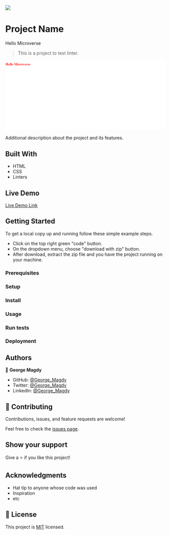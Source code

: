 ![](https://img.shields.io/badge/Microverse-blueviolet)

# Project Name
Hello Microverse

> This is a project to test linter.

![screenshot](./app_screenshot.png)

Additional description about the project and its features.

## Built With

- HTML
- CSS
- Linters

## Live Demo

[Live Demo Link](https://gemmen29.github.io/HelloMicroverse/)


## Getting Started

To get a local copy up and running follow these simple example steps.
- Click on the top right green "code" button.
- On the dropdown menu, choose "download with zip" button.
- After download, extract the zip file and you have the project running on your machine.

### Prerequisites

### Setup

### Install

### Usage

### Run tests

### Deployment



## Authors

👤 **George Magdy**

- GitHub: [@George_Magdy](https://github.com/gemmen29)
- Twitter: [@George_Magdy](https://twitter.com/georgtriple1)
- LinkedIn: [@George_Magdy](https://www.linkedin.com/in/george-magdy-840/)

## 🤝 Contributing

Contributions, issues, and feature requests are welcome!

Feel free to check the [issues page](../../issues/).

## Show your support

Give a ⭐️ if you like this project!

## Acknowledgments

- Hat tip to anyone whose code was used
- Inspiration
- etc

## 📝 License

This project is [MIT](./MIT.md) licensed.
